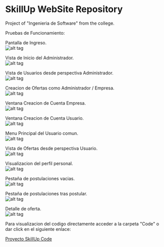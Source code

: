# SkillUp WebSite Repository 
Project of "Ingenieria de Software" from the college.

Pruebas de Funcionamiento:

Pantalla de Ingreso. <br>
![alt tag](https://github.com/Albertio/SkillUpWebSite/blob/main/Images/1.jpg)

Vista de Inicio del Administrador. <br>
![alt tag](https://github.com/Albertio/SkillUpWebSite/blob/main/Images/2.jpg)

Vista de Usuarios desde perspectiva Administrador. <br>
![alt tag](https://github.com/Albertio/SkillUpWebSite/blob/main/Images/3.jpg)

Creacion de Ofertas como Administrador / Empresa. <br>
![alt tag](https://github.com/Albertio/SkillUpWebSite/blob/main/Images/4.jpg)

Ventana Creacion de Cuenta Empresa. <br>
![alt tag](https://github.com/Albertio/SkillUpWebSite/blob/main/Images/6.jpg)

Ventana Creacion de Cuenta Usuario. <br>
![alt tag](https://github.com/Albertio/SkillUpWebSite/blob/main/Images/7.jpg)

Menu Principal del Usuario comun. <br>
![alt tag](https://github.com/Albertio/SkillUpWebSite/blob/main/Images/8.jpg)

Vista de Ofertas desde perspectiva Usuario. <br>
![alt tag](https://github.com/Albertio/SkillUpWebSite/blob/main/Images/9.jpg)

Visualizacion del perfil personal. <br>
![alt tag](https://github.com/Albertio/SkillUpWebSite/blob/main/Images/10.jpg)

Pestaña de postulaciones vacias. <br>
![alt tag](https://github.com/Albertio/SkillUpWebSite/blob/main/Images/11.jpg)

Pestaña de postulaciones tras postular. <br>
![alt tag](https://github.com/Albertio/SkillUpWebSite/blob/main/Images/12.jpg)

Detalle de oferta. <br>
![alt tag](https://github.com/Albertio/SkillUpWebSite/blob/main/Images/13.jpg)

Para visualizacion del codigo directamente acceder a la carpeta "Code" o dar click en el siguiente enlace:

<a href="https://github.com/Albertio/SkillUpWebsite/Code">Proyecto SkillUp Code</a><br>
